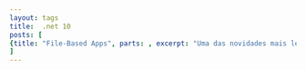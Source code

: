 ```yaml
---
layout: tags
title:  .net 10
posts: [
{title: "File-Based Apps", parts: , excerpt: "Uma das novidades mais legais do .Net 10 é o suporte a aplicativos baseados em arquivos.", url: /2025/08/file-based-apps}
]
---
```

